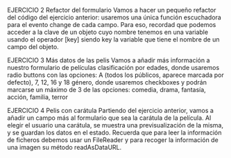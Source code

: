 EJERCICIO 2
Refactor del formulario
Vamos a hacer un pequeño refactor del código del ejercicio anterior: usaremos una única función escuchadora para el evento change de cada campo. Para eso, recordad que podemos acceder a la clave de un objeto cuyo nombre tenemos en una variable usando el operador [key] siendo key la variable que tiene el nombre de un campo del objeto.

EJERCICIO 3
Más datos de las pelis
Vamos a añadir más información a nuestro formulario de películas
clasificación por edades, donde usaremos radio buttons con las opciones: A (todos los públicos, aparece marcada por defecto), 7, 12, 16 y 18
género, donde usaremos checkboxes y podrán marcarse un máximo de 3 de las opciones: comedia, drama, fantasía, acción, familia, terror


EJERCICIO 4
Pelis con carátula
Partiendo del ejercicio anterior, vamos a añadir un campo más al formulario que sea la carátula de la película. Al elegir el usuario una carátula, se muestra una previsualización de la misma, y se guardan los datos en el estado. Recuerda que para leer la información de ficheros debemos usar un FileReader y para recoger la información de una imagen su método readAsDataURL.